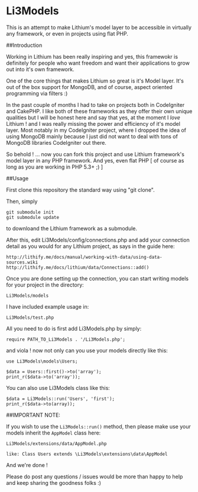 Li3Models
=========

This is an attempt to make Lithium's model layer to be accessible in virtually any framework, or even in projects using flat PHP.

##Introduction

Working in Lithium has been really inspiring and yes, this framewokr is definitely for people who want freedom and want their applications to grow out into it's own framework.

One of the core things that makes Lithium so great is it's Model layer. It's out of the box support for MongoDB, and of course, aspect oriented programming via filters :)

In the past couple of months I had to take on projects both in CodeIgniter and CakePHP. I like both of these frameworks as they offer their own unique qualities but I will be honest here and say that yes, at the moment I *love* Lithium ! and I was really missing the power and efficiency of it's model layer. Most notably in my CodeIgniter project, where I dropped the idea of using MongoDB mainly because I just did not want to deal with  tons of MongoDB libraries CodeIgniter out there.

So behold ! ... now you can fork this project and use Lithium framework's model layer in any PHP framework. And yes, even flat PHP [ of course as long as you are working in PHP 5.3+ ;) ]

##Usage

First clone this repository the standard way using "git clone".

Then, simply

	git submodule init
	git submodule update

to downloand the Lithium framework as a submodule.

After this, edit Li3Models/config/connections.php and add your connection detail as you would for any Lithium project, as says in the guide here:

	http://lithify.me/docs/manual/working-with-data/using-data-sources.wiki
	http://lithify.me/docs/lithium/data/Connections::add()

Once you are done setting up the connection, you can start writing models for your project in the directory:

	Li3Models/models

I have included example usage in:

	Li3Models/test.php

All you need to do is first add Li3Models.php by simply:

	require PATH_TO_Li3Models . '/Li3Models.php';

and viola ! now not only can you use your models directly like this:

	use Li3Models\models\Users;

	$data = Users::first()->to('array');
	print_r($data->to('array'));

You can also use Li3Models class like this:

	$data = Li3Models::run('Users', 'first');
	print_r($data->to(array));


##IMPORTANT NOTE:

If you wish to use the `Li3Models::run()` method, then please make use your models inherit the `AppModel` class here:

	Li3Models/extensions/data/AppModel.php

	like: Class Users extends \Li3Models\extensions\data\AppModel

And we're done !

Please do post any questions / issues would be more than happy to help and keep sharing the goodness folks :)
